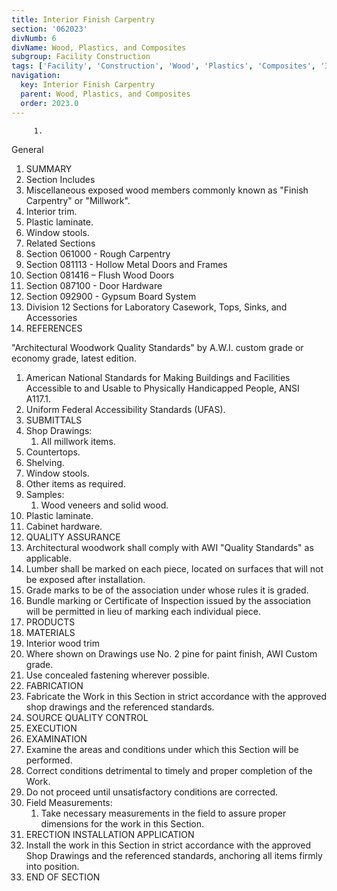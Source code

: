 ```yaml
---
title: Interior Finish Carpentry
section: '062023'
divNumb: 6
divName: Wood, Plastics, and Composites
subgroup: Facility Construction
tags: ['Facility', 'Construction', 'Wood', 'Plastics', 'Composites', 'Interior', 'Finish', 'Carpentry']
navigation:
  key: Interior Finish Carpentry
  parent: Wood, Plastics, and Composites
  order: 2023.0
---
```


         1. 
General
   1. SUMMARY
   1. Section Includes
   1. Miscellaneous exposed wood members commonly known as "Finish Carpentry" or "Millwork".
   1. Interior trim.
   1. Plastic laminate.
   1. Window stools.
   1. Related Sections
   1. Section 061000 - Rough Carpentry
   1. Section 081113 - Hollow Metal Doors and Frames
   1. Section 081416 – Flush Wood Doors
   1. Section 087100 - Door Hardware
   1. Section 092900 - Gypsum Board System
   1. Division 12 Sections for Laboratory Casework, Tops, Sinks, and Accessories
   1. REFERENCES

"Architectural Woodwork Quality Standards" by A.W.I. custom grade or economy grade, latest edition.
   1. American National Standards for Making Buildings and Facilities Accessible to and Usable to Physically Handicapped People, ANSI A117.1.
   1. Uniform Federal Accessibility Standards (UFAS).
   1. SUBMITTALS
   1. Shop Drawings:
      1. All millwork items.
   1. Countertops.
   1. Shelving.
   1. Window stools.
   1. Other items as required.
   1. Samples:
      1. Wood veneers and solid wood.
   1. Plastic laminate.
   1. Cabinet hardware.
   1. QUALITY ASSURANCE
   1. Architectural woodwork shall comply with AWI "Quality Standards" as applicable.
   1. Lumber shall be marked on each piece, located on surfaces that will not be exposed after installation.
   1. Grade marks to be of the association under whose rules it is graded.
   1. Bundle marking or Certificate of Inspection issued by the association will be permitted in lieu of marking each individual piece.
   1. PRODUCTS
   1. MATERIALS
   1. Interior wood trim
   1. Where shown on Drawings use No. 2 pine for paint finish, AWI Custom grade.
   1. Use concealed fastening wherever possible.
   1. FABRICATION
   1. Fabricate the Work in this Section in strict accordance with the approved shop drawings and the referenced standards.
   1. SOURCE QUALITY CONTROL
   1. EXECUTION
   1. EXAMINATION
   1. Examine the areas and conditions under which this Section will be performed.
   1. Correct conditions detrimental to timely and proper completion of the Work.
   1. Do not proceed until unsatisfactory conditions are corrected.
   1. Field Measurements:
      1. Take necessary measurements in the field to assure proper dimensions for the work in this Section.
   1. ERECTION INSTALLATION APPLICATION
   1. Install the work in this Section in strict accordance with the approved Shop Drawings and the referenced standards, anchoring all items firmly into position.
1. END OF SECTION

